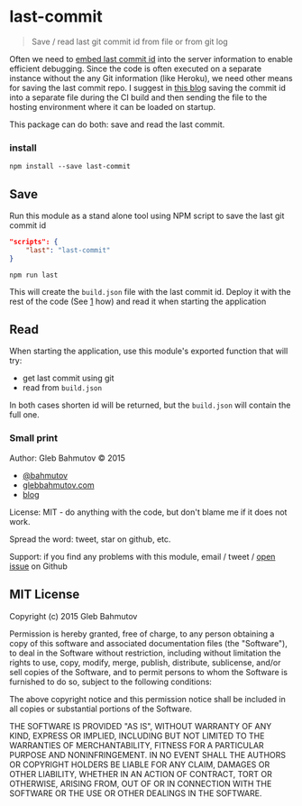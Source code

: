 # last-commit

> Save / read last git commit id from file or from git log

Often we need to [embed last commit id](http://glebbahmutov.com/blog/embed-version-info/)
into the server information to enable efficient debugging. Since the code is often executed
on a separate instance without the any Git information (like Heroku), we need other means
for saving the last commit repo. I suggest in [this blog][1]
saving the commit id into a separate file during the CI build and then sending the file
to the hosting environment where it can be loaded on startup.

This package can do both: save and read the last commit.

### install

    npm install --save last-commit

## Save

Run this module as a stand alone tool using NPM script to save the last git commit id

```json
"scripts": {
    "last": "last-commit"
}
```

    npm run last

This will create the `build.json` file with the last commit id. Deploy it with the
rest of the code (See [1][1] how) and read it when starting the application

## Read

When starting the application, use this module's exported function that will try:

* get last commit using git
* read from `build.json`

In both cases shorten id will be returned, but the `build.json` will contain the
full one.

[1]: http://glebbahmutov.com/blog/deployed-commit/

### Small print

Author: Gleb Bahmutov &copy; 2015

* [@bahmutov](https://twitter.com/bahmutov)
* [glebbahmutov.com](http://glebbahmutov.com)
* [blog](http://glebbahmutov.com/blog/)

License: MIT - do anything with the code, but don't blame me if it does not work.

Spread the word: tweet, star on github, etc.

Support: if you find any problems with this module, email / tweet /
[open issue](https://github.com/bahmutov/last-commit/issues) on Github

## MIT License

Copyright (c) 2015 Gleb Bahmutov

Permission is hereby granted, free of charge, to any person
obtaining a copy of this software and associated documentation
files (the "Software"), to deal in the Software without
restriction, including without limitation the rights to use,
copy, modify, merge, publish, distribute, sublicense, and/or sell
copies of the Software, and to permit persons to whom the
Software is furnished to do so, subject to the following
conditions:

The above copyright notice and this permission notice shall be
included in all copies or substantial portions of the Software.

THE SOFTWARE IS PROVIDED "AS IS", WITHOUT WARRANTY OF ANY KIND,
EXPRESS OR IMPLIED, INCLUDING BUT NOT LIMITED TO THE WARRANTIES
OF MERCHANTABILITY, FITNESS FOR A PARTICULAR PURPOSE AND
NONINFRINGEMENT. IN NO EVENT SHALL THE AUTHORS OR COPYRIGHT
HOLDERS BE LIABLE FOR ANY CLAIM, DAMAGES OR OTHER LIABILITY,
WHETHER IN AN ACTION OF CONTRACT, TORT OR OTHERWISE, ARISING
FROM, OUT OF OR IN CONNECTION WITH THE SOFTWARE OR THE USE OR
OTHER DEALINGS IN THE SOFTWARE.
